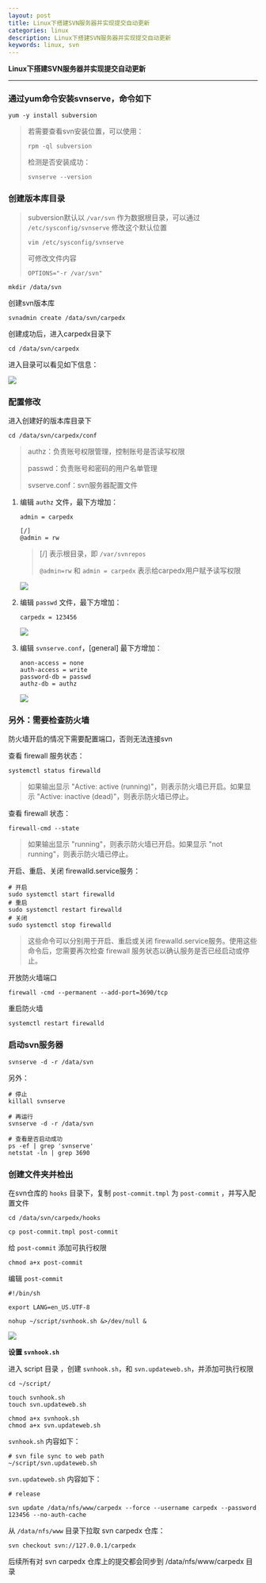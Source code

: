 ```yaml
---
layout: post
title: Linux下搭建SVN服务器并实现提交自动更新
categories: linux
description: Linux下搭建SVN服务器并实现提交自动更新
keywords: linux, svn
---
```




**Linux下搭建SVN服务器并实现提交自动更新**

------



### 通过yum命令安装svnserve，命令如下

```shell
yum -y install subversion
```

> 若需要查看svn安装位置，可以使用：
>
> `rpm -ql subversion`
>
> 检测是否安装成功：
>
> `svnserve --version`



### 创建版本库目录

> subversion默认以 `/var/svn` 作为数据根目录，可以通过 `/etc/sysconfig/svnserve` 修改这个默认位置
>
> `vim /etc/sysconfig/svnserve`
>
> 可修改文件内容
>
> `OPTIONS="-r /var/svn"`

```shell
mkdir /data/svn
```

创建svn版本库

```shell
svnadmin create /data/svn/carpedx
```

创建成功后，进入carpedx目录下

```
cd /data/svn/carpedx
```

进入目录可以看见如下信息：

<img src="/images/posts/linux/linux_svnserve_step1.jpg"  />



### 配置修改

进入创建好的版本库目录下

```shell
cd /data/svn/carpedx/conf
```

> authz：负责账号权限管理，控制账号是否读写权限
>
> passwd：负责账号和密码的用户名单管理
>
> svserve.conf：svn服务器配置文件

1. 编辑 `authz` 文件，最下方增加：

   ```shell
   admin = carpedx
   
   [/]
   @admin = rw
   ```

   > [/] 表示根目录，即 `/var/svnrepos`
   >
   > `@admin=rw` 和 `admin = carpedx` 表示给carpedx用户赋予读写权限

   <img src="/images/posts/linux/linux_svnserve_step2.jpg" />

2. 编辑 `passwd` 文件，最下方增加：

   ```shell
   carpedx = 123456
   ```

   <img src="/images/posts/linux/linux_svnserve_step3.jpg" />

3. 编辑 `svnserve.conf`，[general] 最下方增加：

   ```shell
   anon-access = none
   auth-access = write
   password-db = passwd
   authz-db = authz
   ```

   <img src="/images/posts/linux/linux_svnserve_step4.jpg" />



### 另外：需要检查防火墙

防火墙开启的情况下需要配置端口，否则无法连接svn

查看 firewall 服务状态：

```shell
systemctl status firewalld
```

> 如果输出显示 "Active: active (running)"，则表示防火墙已开启。如果显示 "Active: inactive (dead)"，则表示防火墙已停止。

查看 firewall 状态：

```shell
firewall-cmd --state
```

> 如果输出显示 "running"，则表示防火墙已开启。如果显示 "not running"，则表示防火墙已停止。

开启、重启、关闭 firewalld.service服务：

```shell
# 开启
sudo systemctl start firewalld  
# 重启
sudo systemctl restart firewalld  
# 关闭
sudo systemctl stop firewalld
```

> 这些命令可以分别用于开启、重启或关闭 firewalld.service服务。使用这些命令后，您需要再次检查 firewall 服务状态以确认服务是否已经启动或停止。

开放防火墙端口

```shell
firewall -cmd --permanent --add-port=3690/tcp
```

重启防火墙

```shell
systemctl restart firewalld
```



### 启动svn服务器

```shell
svnserve -d -r /data/svn
```

另外：

```shell
# 停止
killall svnserve

# 再运行
svnserve -d -r /data/svn

# 查看是否启动成功
ps -ef | grep 'svnserve'
netstat -ln | grep 3690
```



### 创建文件夹并检出

在svn仓库的 `hooks` 目录下，复制 `post-commit.tmpl` 为 `post-commit` ，并写入配置文件

```shell
cd /data/svn/carpedx/hooks
```

```shell
cp post-commit.tmpl post-commit
```

给 `post-commit` 添加可执行权限

```shell
chmod a+x post-commit
```

编辑 `post-commit`

```shell
#!/bin/sh

export LANG=en_US.UTF-8

nohup ~/script/svnhook.sh &>/dev/null &
```

<img src="/images/posts/linux/linux_svnserve_step5.jpg" />

**设置 `svnhook.sh`**

进入 script 目录 ，创建 `svnhook.sh`，和 `svn.updateweb.sh`，并添加可执行权限

```shell
cd ~/script/
```

```
touch svnhook.sh
touch svn.updateweb.sh
```

```shell
chmod a+x svnhook.sh
chmod a+x svn.updateweb.sh
```

`svnhook.sh` 内容如下：

```
# svn file sync to web path
~/script/svn.updateweb.sh
```

`svn.updateweb.sh` 内容如下：

```
# release

svn update /data/nfs/www/carpedx --force --username carpedx --password 123456 --no-auth-cache
```

从 `/data/nfs/www` 目录下拉取 svn carpedx 仓库：

```shell
svn checkout svn://127.0.0.1/carpedx
```



后续所有对 svn carpedx 仓库上的提交都会同步到 /data/nfs/www/carpedx 目录
